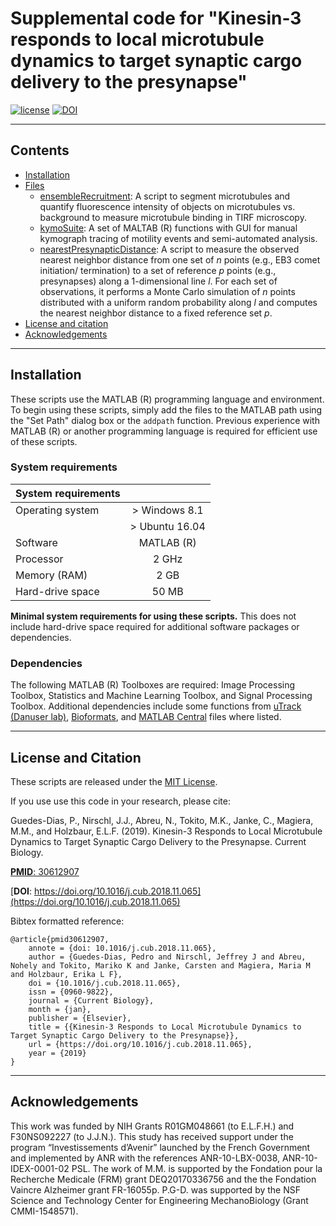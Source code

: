 # Supplemental code for "Kinesin-3 responds to local microtubule dynamics to target synaptic cargo delivery to the presynapse"

[![license](https://img.shields.io/github/license/mashape/apistatus.svg?maxAge=2592000)](./LICENSE) [![DOI](https://zenodo.org/badge/159114438.svg)](https://zenodo.org/badge/latestdoi/159114438)

------------------
## Contents
* [Installation](#installation)
* [Files](#files)
	* [ensembleRecruitment](ensembleRecruitment): A script to segment microtubules and quantify fluorescence intensity of objects on microtubules vs. background to measure microtubule binding in TIRF microscopy.
	* [kymoSuite](kymoSuite): A set of MALTAB (R) functions with GUI for manual kymograph tracing of motility events and semi-automated analysis.
	* [nearestPresynapticDistance](nearestPresynapticDistance): A script to measure the observed nearest neighbor distance from one set of *n* points (e.g., EB3 comet initiation/ termination) to a set of reference *p* points (e.g., presynapses) along a 1-dimensional line *l*. For each set of observations, it performs a Monte Carlo simulation of *n* points distributed with a uniform random probability along *l* and computes the nearest neighbor distance to a fixed reference set *p*.
* [License and citation](#license-and-citation)
* [Acknowledgements](#acknowledgements)

------------------
## Installation
These scripts use the MATLAB (R) programming language and environment. To begin using these scripts, simply add the files to the MATLAB path using the "Set Path" dialog box or the `addpath` function. Previous experience with MATLAB (R) or another programming language is required for efficient use of these scripts.

### System requirements

| System requirements |                   |
| ----------          | :----------:      |
| Operating system    | > Windows 8.1     |
|                     | > Ubuntu 16.04    |
| Software            | MATLAB (R)        |
| Processor           | 2 GHz             |
| Memory (RAM)        | 2 GB              |
| Hard-drive space    | 50 MB             |

**Minimal system requirements for using these scripts.** This does not include hard-drive space required for additional software packages or dependencies.

### Dependencies
The following MATLAB (R) Toolboxes are required: Image Processing Toolbox, Statistics and Machine Learning Toolbox, and Signal Processing Toolbox. Additional dependencies include some functions from [uTrack (Danuser lab)](https://www.utsouthwestern.edu/labs/danuser/software/#utrack_anc), [Bioformats](https://docs.openmicroscopy.org/bio-formats/5.9.2/users/matlab/), and [MATLAB Central](https://www.mathworks.com/matlabcentral/) files where listed.


------------------
## License and Citation
These scripts are released under the [MIT License](https://opensource.org/licenses/MIT).

If you use use this code in your research, please cite:

Guedes-Dias, P., Nirschl, J.J., Abreu, N., Tokito, M.K., Janke, C., Magiera, M.M., and Holzbaur, E.L.F. (2019). Kinesin-3 Responds to Local Microtubule Dynamics to Target Synaptic Cargo Delivery to the Presynapse. Current Biology. 

[**PMID**: 30612907](https://www.ncbi.nlm.nih.gov/pubmed/30612907)

[**DOI**: https://doi.org/10.1016/j.cub.2018.11.065](https://doi.org/10.1016/j.cub.2018.11.065)

Bibtex formatted reference:
```text
@article{pmid30612907,
    annote = {doi: 10.1016/j.cub.2018.11.065},
    author = {Guedes-Dias, Pedro and Nirschl, Jeffrey J and Abreu, Nohely and Tokito, Mariko K and Janke, Carsten and Magiera, Maria M and Holzbaur, Erika L F},
    doi = {10.1016/j.cub.2018.11.065},
    issn = {0960-9822},
    journal = {Current Biology},
    month = {jan},
    publisher = {Elsevier},
    title = {{Kinesin-3 Responds to Local Microtubule Dynamics to Target Synaptic Cargo Delivery to the Presynapse}},
    url = {https://doi.org/10.1016/j.cub.2018.11.065},
    year = {2019}
}
```

------------------
## Acknowledgements
This work was funded by NIH Grants R01GM048661 (to E.L.F.H.) and F30NS092227 (to J.J.N.). This study has received support under the program “Investissements d’Avenir” launched by the French Government and implemented by ANR with the references ANR-10-LBX-0038, ANR-10-IDEX-0001-02 PSL. The work of M.M. is supported by the Fondation pour la Recherche Medicale (FRM) grant DEQ20170336756 and the the Fondation Vaincre Alzheimer grant FR-16055p. P.G-D. was supported by the NSF Science and Technology Center for Engineering MechanoBiology (Grant CMMI-1548571).
